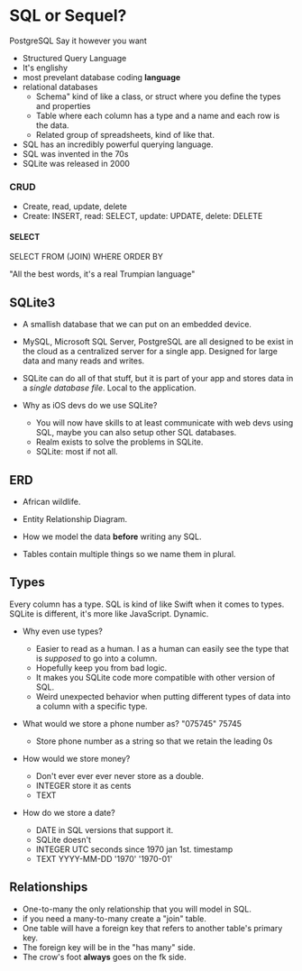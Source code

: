 # SQL or Sequel?

PostgreSQL Say it however you want

* Structured Query Language
* It's englishy
* most prevelant database coding **language** 
* relational databases
  - Schema" kind of like a class, or struct where you define the types and properties
  - Table where each column has a type and a name and each row is the data.
  - Related group of spreadsheets, kind of like that.
* SQL has an incredibly powerful querying language.
* SQL was invented in the 70s
* SQLite was released in 2000

### CRUD

* Create, read, update, delete
* Create: INSERT, read: SELECT, update: UPDATE, delete: DELETE

#### SELECT

SELECT
FROM (JOIN)
WHERE
ORDER BY

"All the best words, it's a real Trumpian language"

## SQLite3

* A smallish database that we can put on an embedded device. 
* MySQL, Microsoft SQL Server, PostgreSQL are all designed to be exist in the cloud as a centralized server for a single app. Designed for large data and many reads and writes.
* SQLite can do all of that stuff, but it is part of your app and stores data in a _single database file_. Local to the application. 

* Why as iOS devs do we use SQLite? 
  - You will now have skills to at least communicate with web devs using SQL, maybe you can also setup other SQL databases. 
  - Realm exists to solve the problems in SQLite. 
  - SQLite: most if not all.

## ERD

* African wildlife.

* Entity Relationship Diagram.
* How we model the data **before** writing any SQL.
* Tables contain multiple things so we name them in plural.

## Types

Every column has a type. SQL is kind of like Swift when it comes to types. SQLite is different, it's more like JavaScript. Dynamic. 


* Why even use types?
  - Easier to read as a human. I as a human can easily see the type that is _supposed_ to go into a column.
  - Hopefully keep you from bad logic.
  - It makes you SQLite code more compatible with other version of SQL.
  - Weird unexpected behavior when putting different types of data into a column with a specific type. 

* What would we store a phone number as?
  "075745" 75745
  - Store phone number as a string so that we retain the leading 0s

* How would we store money?
  - Don't ever ever ever never store as a double.
  - INTEGER store it as cents
  - TEXT 

* How do we store a date?
  - DATE in SQL versions that support it.
  - SQLite doesn't
  - INTEGER UTC seconds since 1970 jan 1st. timestamp
  - TEXT YYYY-MM-DD '1970' '1970-01' 


## Relationships

* One-to-many the only relationship that you will model in SQL.
* if you need a many-to-many create a "join" table.
* One table will have a foreign key that refers to another table's primary key.
* The foreign key will be in the "has many" side.
* The crow's foot **always** goes on the fk side. 